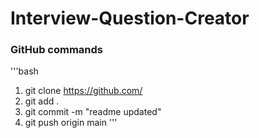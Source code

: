# Interview-Question-Creator



### GitHub commands
'''bash
1. git clone https://github.com/
2. git add .
3. git commit -m "readme updated"
4. git push origin main
'''